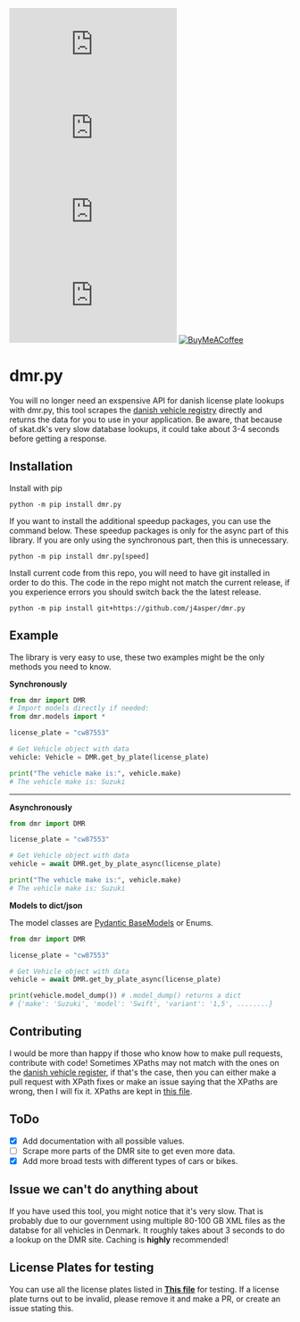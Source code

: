 [![PyPI - Python Version](https://img.shields.io/pypi/pyversions/dmr.py?style=for-the-badge)](https://www.python.org/downloads/)
[![PyPI](https://img.shields.io/pypi/v/dmr.py?style=for-the-badge)](https://pypi.org/project/dmr.py/)
[![PyPI - Downloads](https://img.shields.io/pypi/dm/dmr.py?style=for-the-badge)](https://pypi.org/project/dmr.py/)  
[![GitHub](https://img.shields.io/github/license/j4asper/dmr.py?style=for-the-badge)](https://github.com/j4asper/dmr.py/blob/main/LICENSE)
[![BuyMeACoffee](https://img.shields.io/badge/Buy%20Me%20a%20Coffee-ffdd00?style=for-the-badge&logo=buy-me-a-coffee&logoColor=black)](https://www.buymeacoffee.com/jazper 'Click here to donate')  

# dmr.py

You will no longer need an exspensive API for danish license plate lookups with dmr.py, this tool scrapes the [danish vehicle registry](https://motorregister.skat.dk/dmr-kerne/koeretoejdetaljer/visKoeretoej 'motorregister.skat.dk') directly and returns the data for you to use in your application. Be aware, that because of skat.dk's very slow database lookups, it could take about 3-4 seconds before getting a response.  

## Installation

Install with pip

```console
python -m pip install dmr.py
```  

If you want to install the additional speedup packages, you can use the command below. These speedup packages is only for the async part of this library. If you are only using the synchronous part, then this is unnecessary.

```console
python -m pip install dmr.py[speed]
```

Install current code from this repo, you will need to have git installed in order to do this. The code in the repo might not match the current release, if you experience errors you should switch back the the latest release.

```console
python -m pip install git+https://github.com/j4asper/dmr.py
```

## Example

The library is very easy to use, these two examples might be the only methods you need to know.

**Synchronously**

```python
from dmr import DMR
# Import models directly if needed:
from dmr.models import *

license_plate = "cw87553"

# Get Vehicle object with data
vehicle: Vehicle = DMR.get_by_plate(license_plate)

print("The vehicle make is:", vehicle.make)
# The vehicle make is: Suzuki
```

---

**Asynchronously**

```python
from dmr import DMR

license_plate = "cw87553"

# Get Vehicle object with data
vehicle = await DMR.get_by_plate_async(license_plate)

print("The vehicle make is:", vehicle.make)
# The vehicle make is: Suzuki
```

**Models to dict/json**

The model classes are [Pydantic BaseModels](https://docs.pydantic.dev/latest/api/base_model/) or Enums.

```python
from dmr import DMR

license_plate = "cw87553"

# Get Vehicle object with data
vehicle = await DMR.get_by_plate_async(license_plate)

print(vehicle.model_dump()) # .model_dump() returns a dict
# {'make': 'Suzuki', 'model': 'Swift', 'variant': '1,5', ........}
```

## Contributing

I would be more than happy if those who know how to make pull requests, contribute with code! Sometimes XPaths may not match with the ones on the [danish vehicle register](https://motorregister.skat.dk/dmr-kerne/koeretoejdetaljer/visKoeretoej 'motorregister.skat.dk'), if that's the case, then you can either make a pull request with XPath fixes or make an issue saying that the XPaths are wrong, then I will fix it. XPaths are kept in [this file](https://github.com/j4asper/dmr.py/blob/main/dmr/utils/xpaths.py).  

## ToDo

- [x] Add documentation with all possible values.  
- [ ] Scrape more parts of the DMR site to get even more data.  
- [x] Add more broad tests with different types of cars or bikes.  

## Issue we can't do anything about

If you have used this tool, you might notice that it's very slow. That is probably due to our government using multiple 80-100 GB XML files as the databse for all vehicles in Denmark. It roughly takes about 3 seconds to do a lookup on the DMR site. Caching is __highly__ recommended!  

## License Plates for testing

You can use all the license plates listed in [**This file**](https://github.com/j4asper/dmr.py/blob/main/license_plates.txt 'Click here') for testing. If a license plate turns out to be invalid, please remove it and make a PR, or create an issue stating this.
